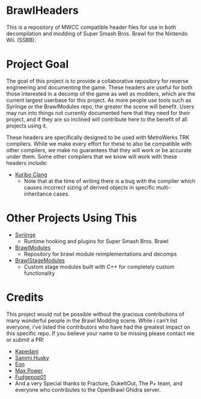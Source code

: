 # BrawlHeaders
This is a repository of MWCC compatible header files for use in both decompilation and modding of Super Smash Bros. Brawl for the Nintendo Wii. (SSBB). 

# Project Goal
The goal of this project is to provide a collaborative repository for reverse engineering and documenting the game. These headers are useful for both those interested in a decomp of the game as well as modders, which are the current largest userbase for this project. As more people use tools such as Syriinge or the BrawlModules repo, the greater the scene will benefit. Users may run into things not currently documented here that they need for their project, and if they are so inclined will contribute here to the benefit of all projects using it.

These headers are specifically designed to be used with MetroWerks TRK compilers. While we make every effort for these to also be compatible with other compilers, we make no guarantees that they will work or be accurate under them. Some other compilers that we know will work with these headers include:
 - [Kuribo Clang](https://github.com/DotKuribo/llvm-project)
   - Note that at the time of writing there is a bug with the compiler which causes incorrect sizing of derived objects in specific multi-inheritance cases.

# Other Projects Using This
 - [Syriinge](https://github.com/Sammi-Husky/Syriinge)
   - Runtime hooking and plugins for Super Smash Bros. Brawl
 - [BrawlModules](https://github.com/Sammi-Husky/BrawlModules)
   - Repository for brawl module reimplementations and decomps
 - [BrawlStageModules](https://github.com/ilazoja/BrawlStageModule)
   - Custom stage modules built with C++ for completely custom functionality
  
# Credits
This project would not be possible without the gracious contributions of many wonderful people in the Brawl Modding scene. While i can't list everyone, i've listed the contributors who have had the greatest impact on this specific repo. If you believe your name to be missing please contact me or submit a PR!
 - [Kapedani](https://github.com/ilazoja)
 - [Sammi Husky](https://github.com/Sammi-Husky)
 - [Eon](https://github.com/EonTAS)
 - [Max Power](https://github.com/mparisi20)
 - [Fudgepop01](https://github.com/fudgepop01)
 - And a very Special thanks to Fracture, DukeItOut, The P+ team, and everyone who contributes to the OpenBrawl Ghidra server.
